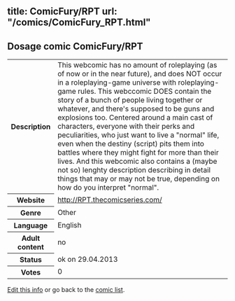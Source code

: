 title: ComicFury/RPT
url: "/comics/ComicFury_RPT.html"
---
Dosage comic ComicFury/RPT
-----------------------------------------

<p id="msg"></p>
<script type="text/javascript">
if (window.location.search === '?edit_info_mail=sent_ok') {
  var elem = document.getElementById("msg");
  elem.innerHTML = 'Edited information sucessfully sent for review, which is usually done daily. Thanks!';
  elem.className = 'ok';
}
</script>
<table class="comicinfo">
<tr>
<th>Description</th><td>This webcomic has no amount of roleplaying (as of now or in the near future), and does NOT occur in a roleplaying-game universe with roleplaying-game rules. This webccomic DOES contain the story of a bunch of people living together or whatever, and there's supposed to be guns and explosions too. Centered around a main cast of characters, everyone with their perks and peculiarities, who just want to live a &quot;normal&quot; life, even when the destiny (script) pits them into battles where they might fight for more than their lives. And this webcomic also contains a (maybe not so) lenghty description describing in detail things that may or may not be true, depending on how do you interpret &quot;normal&quot;.</td>
</tr>
<tr>
<th>Website</th><td><a href="http://RPT.thecomicseries.com/">http://RPT.thecomicseries.com/</a></td>
</tr>
<tr>
<th>Genre</th><td>Other</td>
</tr>
<tr>
<th>Language</th><td>English</td>
</tr>
<tr>
<th>Adult content</th><td>no</td>
</tr>
<tr>
<th>Status</th><td>ok on 29.04.2013</td>
</tr>
<tr>
<th>Votes</th><td>0</td>
</tr>
</table>

[Edit this info](ComicFury_RPT_edit.html) or go back to the [comic list](../comic-index.html).
